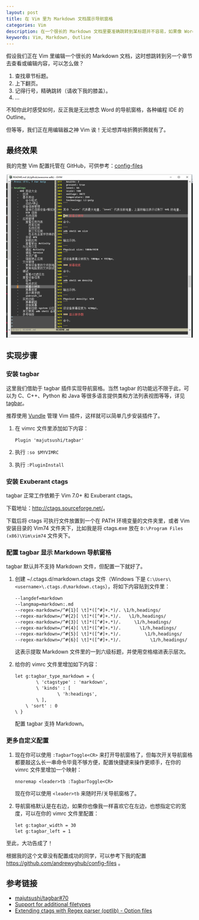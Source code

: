 ```yaml
---
layout: post
title: 在 Vim 里为 Markdown 文档展示导航窗格
categories: Vim
description: 在一个很长的 Markdown 文档里要准确跳转到某标题并不容易，如果像 Word 那样有个导航窗格就好了。
keywords: Vim, Markdown, Outline
---
```


假设我们正在 Vim 里编辑一个很长的 Markdown 文档，这时想跳转到另一个章节去查看或编辑内容，可以怎么做？

1. 查找章节标题。
2. 上下翻页。
3. 记得行号，精确跳转（请收下我的膝盖）。
4. ...

不知你此时感受如何，反正我是无比想念 Word 的导航窗格，各种编程 IDE 的 Outline。

但等等，我们正在用编辑器之神 Vim 诶！无论想弄啥折腾折腾就有了。

## 最终效果

我的完整 Vim 配置托管在 GitHub，可供参考：[config-files](https://github.com/andrewyghub/config-files)

![](/images/posts/vim/vim-markdown-outline.png)

## 实现步骤

### 安装 tagbar

这里我们借助于 tagbar 插件实现导航窗格。当然 tagbar 的功能远不限于此，可以为 C、C++、Python 和 Java 等很多语言提供类和方法列表视图等等，详见 [tagbar](https://github.com/majutsushi/tagbar)。

推荐使用 [Vundle](https://github.com/VundleVim/Vundle.vim) 管理 Vim 插件，这样就可以简单几步安装插件了。

1. 在 vimrc 文件里添加如下内容：

   ```viml
   Plugin 'majutsushi/tagbar'
   ```

2. 执行 `:so $MYVIMRC`

3. 执行 `:PluginInstall`

### 安装 Exuberant ctags

tagbar 正常工作依赖于 Vim 7.0+ 和 Exuberant ctags。

下载地址：<http://ctags.sourceforge.net/>。

下载后将 ctags 可执行文件放置到一个在 PATH 环境变量的文件夹里，或者 Vim 安装目录的 Vim74 文件夹下，比如我是将 ctags.exe 放在 `D:\Program Files (x86)\Vim\vim74` 文件夹下。

### 配置 tagbar 显示 Markdown 导航窗格

tagbar 默认并不支持 Markdown 文件，但配置一下就好了。

1. 创建 ~/.ctags.d/markdown.ctags 文件（Windows 下是 `C:\Users\<username>\.ctags.d\markdown.ctags`），将如下内容贴到文件里：

   ```viml
   --langdef=markdown
   --langmap=markdown:.md
   --regex-markdown=/^#{1}[ \t]*([^#]+.*)/. \1/h,headings/
   --regex-markdown=/^#{2}[ \t]*([^#]+.*)/.   \1/h,headings/
   --regex-markdown=/^#{3}[ \t]*([^#]+.*)/.     \1/h,headings/
   --regex-markdown=/^#{4}[ \t]*([^#]+.*)/.       \1/h,headings/
   --regex-markdown=/^#{5}[ \t]*([^#]+.*)/.         \1/h,headings/
   --regex-markdown=/^#{6}[ \t]*([^#]+.*)/.           \1/h,headings/
   ```

   这表示提取 Markdown 文件里的一到六级标题，并使用空格缩进表示层次。

2. 给你的 vimrc 文件里增加如下内容：

   ```viml
   let g:tagbar_type_markdown = {
           \ 'ctagstype' : 'markdown',
           \ 'kinds' : [
                   \ 'h:headings',
           \ ],
       \ 'sort' : 0
   \ }
   ```

   配置 tagbar 支持 Markdown。

### 更多自定义配置

1. 现在你可以使用 `:TagbarToggle<CR>` 来打开导航窗格了，但每次开关导航窗格都要敲这么长一串命令毕竟不够方便，配置快捷键来操作更顺手，在你的 vimrc 文件里增加一个映射：

   ```viml
   nnoremap <leader>tb :TagbarToggle<CR>
   ```

   现在你可以使用 `<leader>tb` 来随时开/关导航窗格了。

2. 导航窗格默认是在右边，如果你也像我一样喜欢它在左边，也想指定它的宽度，可以在你的 vimrc 文件里配置：

   ```viml
   let g:tagbar_width = 30
   let g:tagbar_left = 1
   ```

至此，大功告成了！

根据我的这个文章没有配置成功的同学，可以参考下我的配置 <https://github.com/andrewyghub/config-files> 。

## 参考链接

* [majutsushi/tagbar#70](https://github.com/majutsushi/tagbar/issues/70)
* [Support for additional filetypes](https://github.com/majutsushi/tagbar/wiki)
* [Extending ctags with Regex parser (optlib) - Option files](http://docs.ctags.io/en/latest/optlib.html#option-files)
